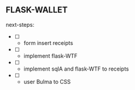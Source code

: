## FLASK-WALLET

next-steps:
- [ ] - form insert receipts
- [ ] - implement flask-WTF 
- [ ] - implement sqlA and flask-WTF to receipts
- [ ] - user Bulma to CSS
